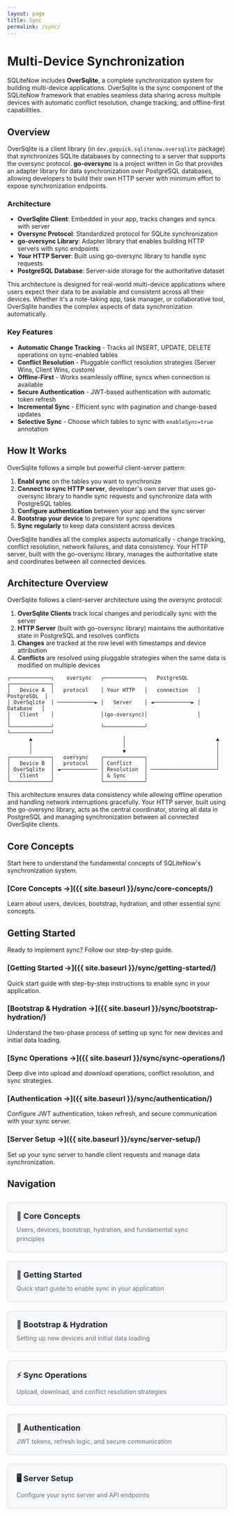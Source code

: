 ```yaml
---
layout: page
title: Sync
permalink: /sync/
---
```


# Multi-Device Synchronization

SQLiteNow includes **OverSqlite**, a complete synchronization system for building multi-device
applications. OverSqlite is the sync component of the SQLiteNow framework that enables seamless data
sharing across multiple devices with automatic conflict resolution, change tracking, and
offline-first capabilities.

## Overview

OverSqlite is a client library (in `dev.goquick.sqlitenow.oversqlite` package) that synchronizes
SQLite databases by connecting to a server that supports the oversync protocol. 
**go-oversync** is a project written in Go that provides an adapter library for data
synchronization over PostgreSQL databases, allowing developers to build their own HTTP server
with minimum effort to expose synchronization endpoints.

### Architecture

- **OverSqlite Client**: Embedded in your app, tracks changes and syncs with server
- **Oversync Protocol**: Standardized protocol for SQLite synchronization
- **go-oversync Library**: Adapter library that enables building HTTP servers with sync endpoints
- **Your HTTP Server**: Built using go-oversync library to handle sync requests
- **PostgreSQL Database**: Server-side storage for the authoritative dataset

This architecture is designed for real-world multi-device applications where users expect their data
to be available and consistent across all their devices. Whether it's a note-taking app, task
manager, or collaborative tool, OverSqlite handles the complex aspects of data synchronization
automatically.

### Key Features

- **Automatic Change Tracking** - Tracks all INSERT, UPDATE, DELETE operations on sync-enabled
  tables
- **Conflict Resolution** - Pluggable conflict resolution strategies (Server Wins, Client Wins,
  custom)
- **Offline-First** - Works seamlessly offline, syncs when connection is available
- **Secure Authentication** - JWT-based authentication with automatic token refresh
- **Incremental Sync** - Efficient sync with pagination and change-based updates
- **Selective Sync** - Choose which tables to sync with `enableSync=true` annotation

## How It Works

OverSqlite follows a simple but powerful client-server pattern:

1. **Enabl sync** on the tables you want to synchronize
2. **Connect to sync HTTP server**, developer's own server that uses go-oversync library to handle 
   sync requests and synchronize data with PostgreSQL tables
3. **Configure authentication** between your app and the sync server
4. **Bootstrap your device** to prepare for sync operations
5. **Sync regularly** to keep data consistent across devices

OverSqlite handles all the complex aspects automatically - change tracking, conflict resolution,
network failures, and data consistency. Your HTTP server, built with the go-oversync library,
manages the authoritative state and coordinates between all connected devices.

## Architecture Overview

OverSqlite follows a client-server architecture using the oversync protocol:

1. **OverSqlite Clients** track local changes and periodically sync with the server
2. **HTTP Server** (built with go-oversync library) maintains the authoritative state in PostgreSQL
   and resolves conflicts
3. **Changes** are tracked at the row level with timestamps and device attribution
4. **Conflicts** are resolved using pluggable strategies when the same data is modified on multiple
   devices

```
┌─────────────┐    oversync   ┌─────────────┐   PostgreSQL   ┌─────────────┐
│   Device A  │   protocol    │ Your HTTP   │   connection   │ PostgreSQL  │
│ OverSqlite  │ ────────────► │   Server    │ ◄────────────► │  Database   │
│   Client    │               │(go-oversync)│                │             │
└─────────────┘               └─────────────┘                └─────────────┘
       ▲                             │                             ▲
       │                             │                             │
       │                             ▼                             │
┌─────────────┐   oversync    ┌─────────────┐                      │
│   Device B  │   protocol    │ Conflict    │                      │
│ OverSqlite  │ ◄──────────── │ Resolution  │ ─────────────────────┘
│   Client    │               │ & Sync      │
└─────────────┘               └─────────────┘
```

This architecture ensures data consistency while allowing offline operation and handling network
interruptions gracefully. Your HTTP server, built using the go-oversync library, acts as the central
coordinator, storing all data in PostgreSQL and managing synchronization between all connected
OverSqlite clients.

## Core Concepts

Start here to understand the fundamental concepts of SQLiteNow's synchronization system.

### [Core Concepts →]({{ site.baseurl }}/sync/core-concepts/)

Learn about users, devices, bootstrap, hydration, and other essential sync concepts.

## Getting Started

Ready to implement sync? Follow our step-by-step guide.

### [Getting Started →]({{ site.baseurl }}/sync/getting-started/)

Quick start guide with step-by-step instructions to enable sync in your application.

### [Bootstrap & Hydration →]({{ site.baseurl }}/sync/bootstrap-hydration/)

Understand the two-phase process of setting up sync for new devices and initial data loading.

### [Sync Operations →]({{ site.baseurl }}/sync/sync-operations/)

Deep dive into upload and download operations, conflict resolution, and sync strategies.

### [Authentication →]({{ site.baseurl }}/sync/authentication/)

Configure JWT authentication, token refresh, and secure communication with your sync server.

### [Server Setup →]({{ site.baseurl }}/sync/server-setup/)

Set up your sync server to handle client requests and manage data synchronization.

## Navigation

<div class="doc-nav-grid">
  <a href="{{ site.baseurl }}/sync/core-concepts/" class="doc-nav-card">
    <h3>🎯 Core Concepts</h3>
    <p>Users, devices, bootstrap, hydration, and fundamental sync principles</p>
  </a>

  <a href="{{ site.baseurl }}/sync/getting-started/" class="doc-nav-card">
    <h3>🚀 Getting Started</h3>
    <p>Quick start guide to enable sync in your application</p>
  </a>

  <a href="{{ site.baseurl }}/sync/bootstrap-hydration/" class="doc-nav-card">
    <h3>🔄 Bootstrap & Hydration</h3>
    <p>Setting up new devices and initial data loading</p>
  </a>

  <a href="{{ site.baseurl }}/sync/sync-operations/" class="doc-nav-card">
    <h3>⚡ Sync Operations</h3>
    <p>Upload, download, and conflict resolution strategies</p>
  </a>

  <a href="{{ site.baseurl }}/sync/authentication/" class="doc-nav-card">
    <h3>🔐 Authentication</h3>
    <p>JWT tokens, refresh logic, and secure communication</p>
  </a>

  <a href="{{ site.baseurl }}/sync/server-setup/" class="doc-nav-card">
    <h3>🖥️ Server Setup</h3>
    <p>Configure your sync server and API endpoints</p>
  </a>
</div>


<style>
.doc-nav-grid {
  display: grid;
  grid-template-columns: repeat(auto-fit, minmax(300px, 1fr));
  gap: 20px;
  margin: 30px 0;
}

.doc-nav-card {
  border: 1px solid #d0d7de;
  border-radius: 8px;
  padding: 20px;
  text-decoration: none;
  color: inherit;
  transition: all 0.2s ease;
  background: #f6f8fa;
}

.doc-nav-card:hover {
  border-color: #0969da;
  box-shadow: 0 4px 12px rgba(9, 105, 218, 0.1);
  transform: translateY(-2px);
}

.doc-nav-card h3 {
  margin: 0 0 10px 0;
  color: #24292f;
  font-size: 18px;
}

.doc-nav-card p {
  margin: 0;
  color: #656d76;
  font-size: 14px;
  line-height: 1.5;
}

.doc-nav-card:hover h3 {
  color: #0969da;
}
</style>
